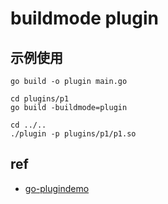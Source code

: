 # buildmode plugin

## 示例使用
```
go build -o plugin main.go

cd plugins/p1
go build -buildmode=plugin

cd ../..
./plugin -p plugins/p1/p1.so
```

## ref
- [go-plugindemo](https://github.com/jvmatl/go-plugindemo)